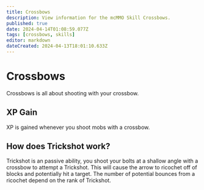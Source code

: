 ```yaml
---
title: Crossbows
description: View information for the mcMMO Skill Crossbows.
published: true
date: 2024-04-14T01:08:59.077Z
tags: [crossbows, skills]
editor: markdown
dateCreated: 2024-04-13T18:01:10.633Z
---
```


# Crossbows

Crossbows is all about shooting with your crossbow.

## XP Gain

XP is gained whenever you shoot mobs with a crossbow.

## How does Trickshot work?

Trickshot is an passive ability, you shoot your bolts at a shallow angle with a crossbow to attempt a Trickshot. This will cause the arrow to ricochet off of blocks and potentially hit a target. The number of potential bounces from a ricochet depend on the rank of Trickshot.
